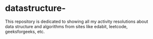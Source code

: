 # datastructure-
This repository is dedicated to showing all my activity resolutions about data structure and algorithms from sites like edabit, leetcode, geeksforgeeks, etc.
